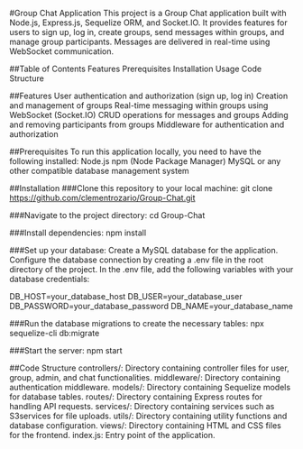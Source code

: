 #Group Chat Application
This project is a Group Chat application built with Node.js, Express.js, Sequelize ORM, and Socket.IO. It provides features for users to sign up, log in, create groups, send messages within groups, and manage group participants. Messages are delivered in real-time using WebSocket communication.

##Table of Contents
Features
Prerequisites
Installation
Usage
Code Structure

##Features
User authentication and authorization (sign up, log in)
Creation and management of groups
Real-time messaging within groups using WebSocket (Socket.IO)
CRUD operations for messages and groups
Adding and removing participants from groups
Middleware for authentication and authorization

##Prerequisites
To run this application locally, you need to have the following installed:
Node.js
npm (Node Package Manager)
MySQL or any other compatible database management system

##Installation
###Clone this repository to your local machine:
git clone https://github.com/clementrozario/Group-Chat.git

###Navigate to the project directory:
cd Group-Chat

###Install dependencies:
npm install

###Set up your database:
Create a MySQL database for the application.
Configure the database connection by creating a .env file in the root directory of the project.
In the .env file, add the following variables with your database credentials:

DB_HOST=your_database_host
DB_USER=your_database_user
DB_PASSWORD=your_database_password
DB_NAME=your_database_name

###Run the database migrations to create the necessary tables:
npx sequelize-cli db:migrate

###Start the server:
npm start

##Code Structure
controllers/: Directory containing controller files for user, group, admin, and chat functionalities.
middleware/: Directory containing authentication middleware.
models/: Directory containing Sequelize models for database tables.
routes/: Directory containing Express routes for handling API requests.
services/: Directory containing services such as S3services for file uploads.
utils/: Directory containing utility functions and database configuration.
views/: Directory containing HTML and CSS files for the frontend.
index.js: Entry point of the application.
